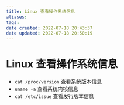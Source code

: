 ```yaml
---
title: Linux 查看操作系统信息
aliases: 
tags: 
date created: 2022-07-18 20:43:37
date updated: 2022-07-18 20:50:19
---
```


# Linux 查看操作系统信息

- `cat /proc/version` 查看系统版本信息
- `uname -a` 查看系统内核信息
- `cat /etc/issue` 查看发行版本信息
